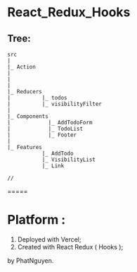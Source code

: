 # React_Redux_Hooks

## Tree:

```script
src
|
|_ Action
|
|
|
|_ Reducers
|          |_ todos
|          |_ visibilityFilter
|
|_ Components
|            |_ AddTodoForm
|            |_ TodoList
|            |_ Footer
|
|_ Features
           |_ AddTodo
           |_ VisibilityList
           |_ Link

//
```
=====

# Platform :
1. Deployed with Vercel;
2. Created with React Redux ( Hooks );


by PhatNguyen.
